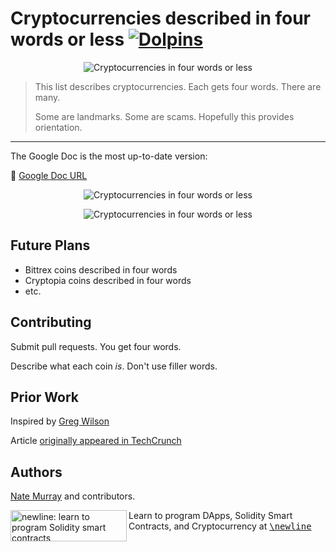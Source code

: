# Cryptocurrencies described in four words or less [![Dolpins](https://cdn.rawgit.com/fullstackio/cq/master/packages/cq/doc/readme/dolphins-badge-ff00ff.svg)](https://www.newline.co) 

<p align="center">
  <img src="https://i.imgur.com/pxHA5jE.png" alt="Cryptocurrencies in four words or less" />
</p>

> This list describes cryptocurrencies. Each gets four words. There are many. 
>
> Some are landmarks. Some are scams. Hopefully this provides orientation.

-----------

The Google Doc is the most up-to-date version:

📄 [Google Doc URL](https://docs.google.com/spreadsheets/d/151E3d26SIRNhXQewq-55dcvsJ8CEz70pzjCDg-B_350/edit#gid=1082450401)

<p align="center">
  <img src="https://i.imgur.com/OXeaG8J.png" alt="Cryptocurrencies in four words or less" />
</p>

<p align="center">
  <img src="https://i.imgur.com/8PAe11r.png" alt="Cryptocurrencies in four words or less" />
</p>

## Future Plans

* Bittrex coins described in four words
* Cryptopia coins described in four words
* etc.

## Contributing

Submit pull requests. You get four words.

Describe what each coin _is_. Don't use filler words.

## Prior Work

Inspired by [Greg Wilson](https://medium.com/google-cloud/gcp-products-described-in-4-words-or-less-f3056550e595)

Article [originally appeared in TechCrunch](https://techcrunch.com/2017/11/19/100-cryptocurrencies-described-in-4-words-or-less/)

## Authors

[Nate Murray](https://twitter.com/eigenjoy) and contributors.

<a href="https://newline.co">
<img align="left" src="https://i.imgur.com/g9o3IfU.png" alt="newline: learn to program Solidity smart contracts" width="186" height="50" />
</a>

Learn to program DApps, Solidity Smart Contracts, and Cryptocurrency at <a href="https://newline.co"><tt>\newline</tt></a>

<div style="clear:both"></div>

